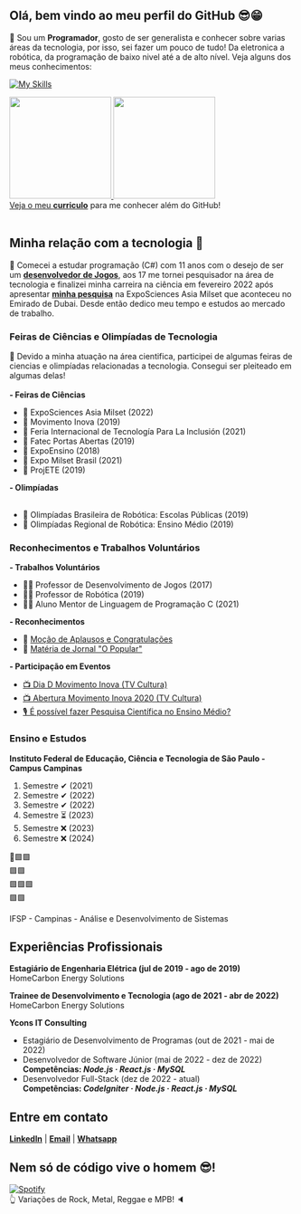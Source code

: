 ## Olá, bem vindo ao meu perfil do GitHub 😎😁

🚀 Sou um <b>Programador</b>, gosto de ser generalista e conhecer sobre varias áreas da tecnologia, por isso, sei fazer um pouco de tudo! Da eletronica a robótica, da programação de baixo nivel até a de alto nível. Veja alguns dos meus conhecimentos: 

[![My Skills](https://skillicons.dev/icons?i=js,html,css,python,c,cs,arduino,raspberrypi,dotnet,expressjs,visualstudio,vscode,firebase,git,github,java,mysql,nodejs,php,react,unity)](https://skillicons.dev)
 
<div>
<a href="https://github.com/MarcosMaga">
<img height="180em" src="https://github-readme-stats-eight-lac.vercel.app/api/top-langs/?username=MarcosMaga&layout=compact&langs_count=7&theme=dark"/>
<img height="180em" src="https://github-readme-stats-eight-lac.vercel.app/api?username=MarcosMaga&show_icons=true&theme=dark&include_all_commits=true&count_private=true"/>
</div>
Veja o meu <a href="https://drive.google.com/file/d/1W7-_--TCyr94pbd98OB_b1cRMJYodpyx/view?usp=share_link" target="_blank"><b>curriculo</b></a> para me conhecer além do GitHub!
<br><br>
 
 ## Minha relação com a tecnologia 🤖
 
 🚀 Comecei a estudar programação (C#) com 11 anos com o desejo de ser um <a href="https://play.google.com/store/apps/details?id=air.BlackHole6.A0&hl=pt_PT&gl=US" target="_blank"><b>desenvolvedor de Jogos</b></a>, aos 17 me tornei pesquisador na área de tecnologia e finalizei minha carreira na ciência em fevereiro 2022 após apresentar <a href="https://www.youtube.com/watch?v=To8yog_hUL4&t=26s&ab_channel=MarcosMagalh%C3%A3es"><b>minha pesquisa</a></b> na ExpoSciences Asia Milset que aconteceu no Emirado de Dubai. Desde então dedico meu tempo e estudos ao mercado de trabalho.

 ### Feiras de Ciências e Olimpíadas de Tecnologia
 🚀 Devido a minha atuação na área cientifica, participei de algumas feiras de ciencias e olimpíadas relacionadas a tecnologia. Consegui ser pleiteado em algumas delas!
 <br><br>
 <b>- Feiras de Ciências</b>
 <ul>
  <li>🥇 ExpoSciences Asia Milset (2022)</li>
  <li>🥇 Movimento Inova (2019)</li>
  <li>🥇 Feria Internacional de Tecnología Para La Inclusión (2021)</li>
  <li>🥇 Fatec Portas Abertas (2019)</li>
  <li>🥈 ExpoEnsino (2018)</li>
  <li>🥉 Expo Milset Brasil (2021)</li>
  <li>🥉 ProjETE (2019)</li>
 </ul>
 <b>- Olimpíadas</b>
 <ul>
  <br>
  <li>🥇 Olimpíadas Brasileira de Robótica: Escolas Públicas (2019)</li>
  <li>🥇 Olimpíadas Regional de Robótica: Ensino Médio (2019)</li>
 </ul>
 
 ### Reconhecimentos e Trabalhos Voluntários
 <b>- Trabalhos Voluntários</b>
 <ul>
  <li>👨‍🏫 Professor de Desenvolvimento de Jogos (2017)</li>
  <li>👨‍🏫 Professor de Robótica (2019)</li>
  <li>👨‍🏫 Aluno Mentor de Linguagem de Programação C (2021)</li>
 </ul>
 
 <b>- Reconhecimentos</b>
 <ul>
  <li>📧 <a href="https://drive.google.com/drive/folders/13opwyF4uNEW-V7AA06r1kiIfRgKLP8_Q?usp=share_link" target="_blank">Moção de Aplausos e Congratulações</a></li>
  <li>📰 <a href="https://www.linkedin.com/feed/update/urn:li:activity:6861031640571908096/" target="_blank">Matéria de Jornal "O Popular"</a></li>
 </ul>
 
 <b>- Participação em Eventos</b>
 <ul>
  <li><a href="https://www.youtube.com/watch?v=ybmebNx_m7U&list=LL&index=20&t=556s&ab_channel=CentrodeM%C3%ADdiasSP" target="_blank">📺 Dia D Movimento Inova (TV Cultura)</a></li>
  <li><a href="https://www.youtube.com/watch?v=OSypROzmZls&list=LL&index=19&ab_channel=CentrodeM%C3%ADdiasSP" target="_blank">📺 Abertura Movimento Inova 2020 (TV Cultura)</a></li>
  <li><a href="https://www.youtube.com/watch?v=8uNiyWcFJLI&list=LL&index=19&ab_channel=GrandeGrupodePesquisa" target="_blank">🎙 É possível fazer Pesquisa Científica no Ensino Médio?</a></li>
 </ul>
 
 ### Ensino e Estudos
 
 <b>Instituto Federal de Educação, Ciência e Tecnologia de São Paulo - Campus Campinas</b>
 <ol>
  <li>Semestre ✔ (2021)</li>
  <li>Semestre ✔ (2022)</li>
  <li>Semestre ✔ (2022)</li>
  <li>Semestre ⏳ (2023)</li>
  <li>Semestre ❌ (2023)</li>
  <li>Semestre ❌ (2024)</li>
 </ol>
 
 🔴🟩🟩<br>
 🟩🟩<br>
 🟩🟩🟩<br>
 🟩🟩<br>
 
 IFSP - Campinas - Análise e Desenvolvimento de Sistemas
 
## Experiências Profissionais
 <b>Estagiário de Engenharia Elétrica (jul de 2019 - ago de 2019)</b><br>
 HomeCarbon Energy Solutions<br>
 
 <b>Trainee de Desenvolvimento e Tecnologia (ago de 2021 - abr de 2022)</b><br>
 HomeCarbon Energy Solutions<br>
 
 <b>Ycons IT Consulting</b>
 <ul>
  <li>Estagiário de Desenvolvimento de Programas (out de 2021 - mai de 2022)</li>
  <li>Desenvolvedor de Software Júnior (mai de 2022 - dez de 2022)<br><b>Competências: <i>Node.js · React.js · MySQL</i></b></li>
  <li>Desenvolvedor Full-Stack (dez de 2022 - atual)<br><b>Competências: <i>CodeIgniter · Node.js · React.js · MySQL</b></i></li>
 </ul>
 
## Entre em contato
 <a href="https://www.linkedin.com/in/marcosvmagalhaes/" target="_blank"><b>LinkedIn</b></a> | <a href="mailto:marcosvmagalhaes@gmail.com" target="_blank"><b>Email</b></a> | <a href="https://api.whatsapp.com/send?phone=5519983051888&text=Ola!+Vi+seu+GitHub!" target="_blank"><b>Whatsapp</b></a>
 
## Nem só de <strong>código</strong> vive o homem 😎!
[![Spotify](https://novatorem-ij6667go4-marcosmaga.vercel.app/api/spotify)](https://open.spotify.com/user/22lgtynmtphzxbooilctdqxdi)
 <br>
👆 Variações de Rock, Metal, Reggae e MPB! 🔈
